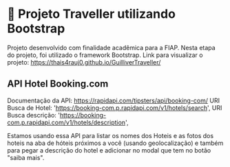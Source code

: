 # :pushpin: Projeto Traveller utilizando Bootstrap

Projeto desenvolvido com finalidade acadêmica para a FIAP. 
Nesta etapa do projeto, foi utilizado o framework Bootstrap.
Link para visualizar o projeto: https://thais4rauj0.github.io/GuilliverTraveller/

## API Hotel Booking.com

Documentação da API: https://rapidapi.com/tipsters/api/booking-com/
URI Busca de Hotel: 'https://booking-com.p.rapidapi.com/v1/hotels/search',
URI Busca descrição: 'https://booking-com.p.rapidapi.com/v1/hotels/description',

Estamos usando essa API para listar os nomes dos Hoteis e as fotos dos hoteis na aba de hóteis próximos a você (usando geolocalização) e também para pegar a descrição do hotel e adicionar no modal que tem no botão "saiba mais".

